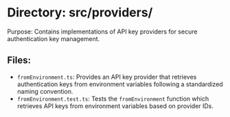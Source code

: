 # Directory: src/providers/

Purpose: Contains implementations of API key providers for secure authentication key management.

## Files:

- `fromEnvironment.ts`: Provides an API key provider that retrieves authentication keys from environment variables following a standardized naming convention.
- `fromEnvironment.test.ts`: Tests the `fromEnvironment` function which retrieves API keys from environment variables based on provider IDs.